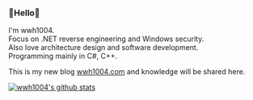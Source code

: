 ### 🎉Hello🎉

I'm wwh1004.  
Focus on .NET reverse engineering and Windows security.  
Also love architecture design and software development.  
Programming mainly in C#, C++.  

This is my new blog [wwh1004.com](https://wwh1004.com/) and knowledge will be shared here.

[![wwh1004's github stats](https://github-readme-stats.vercel.app/api?username=wwh1004&show_icons=true)](https://wwh1004.com/)
